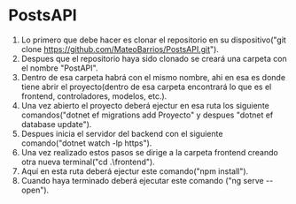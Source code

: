 # PostsAPI

1. Lo primero que debe hacer es clonar el repositorio en su dispositivo("git clone https://github.com/MateoBarrios/PostsAPI.git").
2. Despues que el repositorio haya sido clonado se creará una carpeta con el nombre "PostAPI".
3. Dentro de esa carpeta habrá con el mismo nombre, ahi en esa es donde tiene abrir el proyecto(dentro de esa carpeta encontrará lo que es el frontend, controladores, modelos, etc.).
4. Una vez abierto el proyecto deberá ejectur en esa ruta los siguiente comandos("dotnet ef migrations add Proyecto" y despues "dotnet ef database update").
5. Despues inicia el servidor del backend con el siguiente comando("dotnet watch -lp https").
6. Una vez realizado estos pasos se dirige a la carpeta frontend creando otra nueva terminal("cd .\frontend\").
7. Aquí en esta ruta deberá ejectur este comando("npm install").
8. Cuando haya terminado deberá ejecutar este comando ("ng serve --open").
